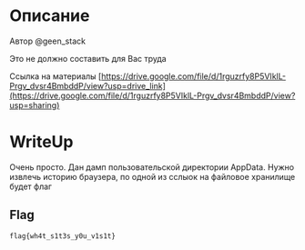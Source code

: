 # Описание
Автор @geen_stack

Это не должно составить для Вас труда

Ссылка на материалы
[https://drive.google.com/file/d/1rguzrfy8P5VIklL-Prgv_dvsr4BmbddP/view?usp=drive_link](https://drive.google.com/file/d/1rguzrfy8P5VIklL-Prgv_dvsr4BmbddP/view?usp=sharing)

# WriteUp

Очень просто. Дан дамп пользовательской директории AppData. Нужно извлечь историю браузера, по одной из сслыок на файловое хранилище будет флаг

## Flag
```
flag{wh4t_s1t3s_y0u_v1s1t}
```

